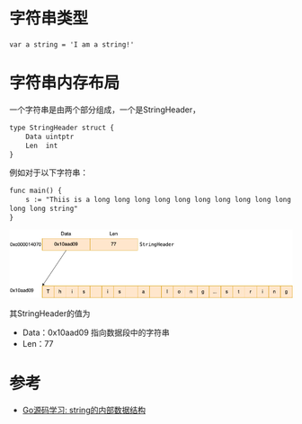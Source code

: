 # 字符串类型
`var a string = 'I am a string!'`


# 字符串内存布局

一个字符串是由两个部分组成，一个是StringHeader，

```
type StringHeader struct {
	Data uintptr
	Len  int
}
```

例如对于以下字符串：

```
func main() {
	s := "Thiis is a long long long long long long long long long long long long string"
}
```

![](string.png)

其StringHeader的值为
- Data：0x10aad09   指向数据段中的字符串
- Len：77


# 参考
- [Go源码学习: string的内部数据结构](https://blog.frognew.com/2021/11/read-go-sources-string.html)